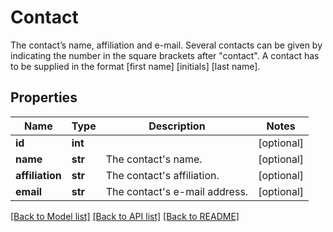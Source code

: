 # Contact

The contact’s name, affiliation and e-mail. Several contacts can be given by indicating the number in the square brackets after \"contact\". A contact has to be supplied in the format [first name] [initials] [last name]. 
## Properties
Name | Type | Description | Notes
------------ | ------------- | ------------- | -------------
**id** | **int** |  | [optional] 
**name** | **str** | The contact&#39;s name. | [optional] 
**affiliation** | **str** | The contact&#39;s affiliation. | [optional] 
**email** | **str** | The contact&#39;s e-mail address. | [optional] 

[[Back to Model list]](../README.md#documentation-for-models) [[Back to API list]](../README.md#documentation-for-api-endpoints) [[Back to README]](../README.md)


